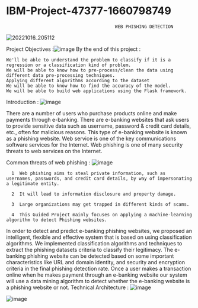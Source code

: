 
# IBM-Project-47377-1660798749
                                             WEB PHISHING DETECTION
![20221016_205112](https://user-images.githubusercontent.com/113851201/196043815-d9fd3371-0bde-44f6-8972-c2679a4a24ef.jpg)

                                         
   

Project Objectives :![image](https://user-images.githubusercontent.com/113851201/201481827-e0adb784-7312-43a0-84b7-5567af6db801.png)
By the end of this project :

    We'll be able to understand the problem to classify if it is a regression or a classification kind of problem.
    We will be able to know how to pre-process/clean the data using different data pre-processing techniques.
    Applying different algorithms according to the dataset
    We will be able to know how to find the accuracy of the model.
    We will be able to build web applications using the Flask framework.

Introduction : ![image](https://user-images.githubusercontent.com/113851201/201481809-b8ea76d5-32ca-4d62-b5a0-5ba15e70d22e.png)

There are a number of users who purchase products online and make payments through e-banking. There are e-banking websites that ask users to provide sensitive data such as username, password & credit card details, etc., often for malicious reasons. This type of e-banking website is known as a phishing website. Web service is one of the key communications software services for the Internet. Web phishing is one of many security threats to web services on the Internet.

Common threats of web phishing : ![image](https://user-images.githubusercontent.com/113851201/201481779-ea1da8d3-e7d5-49f6-9c08-fef99bb60ba3.png)

      1  Web phishing aims to steal private information, such as usernames, passwords, and credit card details, by way of impersonating a legitimate entity.

      2  It will lead to information disclosure and property damage.

      3  Large organizations may get trapped in different kinds of scams.

      4  This Guided Project mainly focuses on applying a machine-learning algorithm to detect Phishing websites.

In order to detect and predict e-banking phishing websites, we proposed an intelligent, flexible and effective system that is based on using classification algorithms. We implemented classification algorithms and techniques to extract the phishing datasets criteria to classify their legitimacy. The e-banking phishing website can be detected based on some important characteristics like URL and domain identity, and security and encryption criteria in the final phishing detection rate. Once a user makes a transaction online when he makes payment through an e-banking website our system will use a data mining algorithm to detect whether the e-banking website is a phishing website or not.
Technical Architecture : ![image](https://user-images.githubusercontent.com/113851201/201481761-e6d540b0-f214-417c-b273-57673ce21be8.png)

![image](https://user-images.githubusercontent.com/113851201/201481729-0e1ab392-f66c-4faa-b667-c071f40287e7.png)
